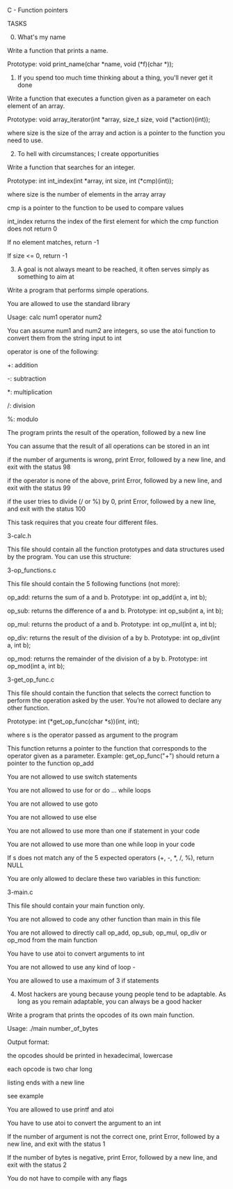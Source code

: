 C - Function pointers 

 
 

TASKS 

 
 

0. What's my name 

Write a function that prints a name. 

Prototype: void print_name(char *name, void (*f)(char *)); 

 
 

1. If you spend too much time thinking about a thing, you'll never get it done 

Write a function that executes a function given as a parameter on each element of an array. 

Prototype: void array_iterator(int *array, size_t size, void (*action)(int)); 

where size is the size of the array and action is a pointer to the function you need to use. 

 
 

2. To hell with circumstances; I create opportunities 

Write a function that searches for an integer. 

Prototype: int int_index(int *array, int size, int (*cmp)(int)); 

where size is the number of elements in the array array 

cmp is a pointer to the function to be used to compare values 

int_index returns the index of the first element for which the cmp function does not return 0 

If no element matches, return -1 

If size <= 0, return -1 

 
 

3. A goal is not always meant to be reached, it often serves simply as something to aim at 

Write a program that performs simple operations. 

You are allowed to use the standard library 

Usage: calc num1 operator num2 

You can assume num1 and num2 are integers, so use the atoi function to convert them from the string input to int 

operator is one of the following: 

+: addition 

-: subtraction 

*: multiplication 

/: division 

%: modulo 

The program prints the result of the operation, followed by a new line 

You can assume that the result of all operations can be stored in an int 

if the number of arguments is wrong, print Error, followed by a new line, and exit with the status 98 

if the operator is none of the above, print Error, followed by a new line, and exit with the status 99 

if the user tries to divide (/ or %) by 0, print Error, followed by a new line, and exit with the status 100 

This task requires that you create four different files. 

 
 

3-calc.h 

This file should contain all the function prototypes and data structures used by the program. You can use this structure: 

 
 

3-op_functions.c 

This file should contain the 5 following functions (not more): 

op_add: returns the sum of a and b. Prototype: int op_add(int a, int b); 

op_sub: returns the difference of a and b. Prototype: int op_sub(int a, int b); 

op_mul: returns the product of a and b. Prototype: int op_mul(int a, int b); 

op_div: returns the result of the division of a by b. Prototype: int op_div(int a, int b); 

op_mod: returns the remainder of the division of a by b. Prototype: int op_mod(int a, int b); 

 
 

3-get_op_func.c 

This file should contain the function that selects the correct function to perform the operation asked by the user. You’re not allowed to declare any other function. 

Prototype: int (*get_op_func(char *s))(int, int); 

where s is the operator passed as argument to the program 

This function returns a pointer to the function that corresponds to the operator given as a parameter. Example: get_op_func("+") should return a pointer to the function op_add 

You are not allowed to use switch statements 

You are not allowed to use for or do ... while loops 

You are not allowed to use goto 

You are not allowed to use else 

You are not allowed to use more than one if statement in your code 

You are not allowed to use more than one while loop in your code 

If s does not match any of the 5 expected operators (+, -, *, /, %), return NULL 

You are only allowed to declare these two variables in this function: 

 
 

3-main.c 

This file should contain your main function only. 

You are not allowed to code any other function than main in this file 

You are not allowed to directly call op_add, op_sub, op_mul, op_div or op_mod from the main function 

You have to use atoi to convert arguments to int 

You are not allowed to use any kind of loop - 

You are allowed to use a maximum of 3 if statements 

 
 

4. Most hackers are young because young people tend to be adaptable. As long as you remain adaptable, you can always be a good hacker 

Write a program that prints the opcodes of its own main function. 

Usage: ./main number_of_bytes 

Output format: 

the opcodes should be printed in hexadecimal, lowercase 

each opcode is two char long 

listing ends with a new line 

see example 

You are allowed to use printf and atoi 

You have to use atoi to convert the argument to an int 

If the number of argument is not the correct one, print Error, followed by a new line, and exit with the status 1 

If the number of bytes is negative, print Error, followed by a new line, and exit with the status 2 

You do not have to compile with any flags
